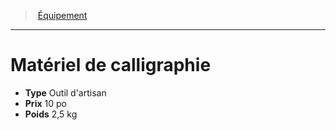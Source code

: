 ﻿---
!EquipmentItem
Type: Outil d'artisan
Price: 10 po
Weight: 2,5 kg
Id: equipment_hd.md#matériel-de-calligraphie
ParentLink: equipment_hd.md#Équipement
Name: Matériel de calligraphie
ParentName: Équipement
NameLevel: 1
Attributes:
  Name: Matériel de calligraphie
  Markdown: >+
    # <!--Name-->Matériel de calligraphie<!--/Name-->


    - **Type** <!--Type-->Outil d'artisan<!--/Type-->

    - **Prix** <!--Price-->10 po<!--/Price-->

    - **Poids** <!--Weight-->2,5 kg<!--/Weight-->

  Type: Outil d'artisan
  Price: 10 po
  Weight: 2,5 kg
AttributesDictionary: >+
  Name: Matériel de calligraphie

  Markdown: >+

    # <!--Name-->Matériel de calligraphie<!--/Name-->





    - **Type** <!--Type-->Outil d'artisan<!--/Type-->



    - **Prix** <!--Price-->10 po<!--/Price-->



    - **Poids** <!--Weight-->2,5 kg<!--/Weight-->



  Type: Outil d'artisan

  Price: 10 po

  Weight: 2,5 kg

---
> [Équipement](hd_equipment.md)

---

# Matériel de calligraphie

- **Type** Outil d'artisan
- **Prix** 10 po
- **Poids** 2,5 kg

